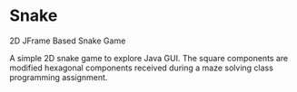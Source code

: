 # Snake
2D JFrame Based Snake Game

A simple 2D snake game to explore Java GUI.
The square components are modified hexagonal components received during a maze solving class programming assignment.
